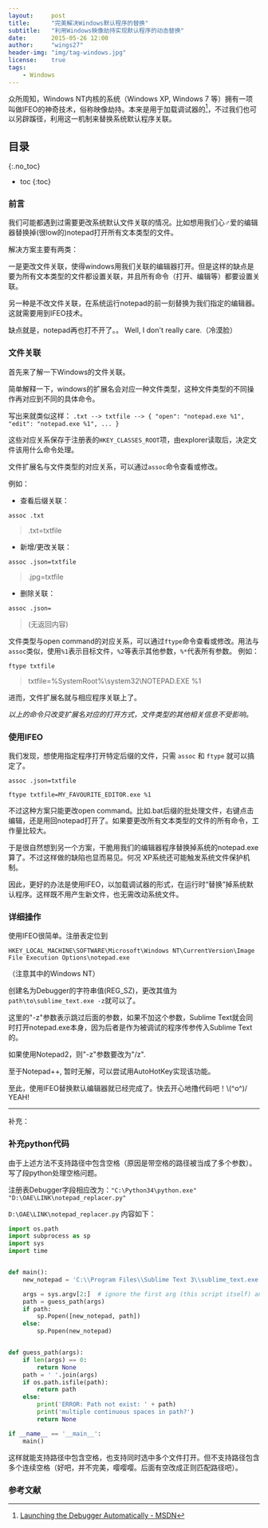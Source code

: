 ```yaml
---
layout:     post
title:      "完美解决Windows默认程序的替换"
subtitle:   "利用Windows映像劫持实现默认程序的动态替换"
date:       2015-05-26 12:00
author:     "wings27"
header-img: "img/tag-windows.jpg"
license:    true
tags:
    - Windows
---
```


众所周知，Windows NT内核的系统（Windows XP, Windows 7 等）拥有一项叫做IFEO的神奇技术，俗称映像劫持。本来是用于加载调试器的[^1]，不过我们也可以另辟蹊径，利用这一机制来替换系统默认程序关联。

## 目录
{:.no_toc}

- toc
{:toc}


### 前言

我们可能都遇到过需要更改系统默认文件关联的情况。比如想用我们心♂爱的编辑器替换掉(很low的)notepad打开所有文本类型的文件。

解决方案主要有两类：

一是更改文件关联，使得windows用我们关联的编辑器打开。但是这样的缺点是要为所有文本类型的文件都设置关联，并且所有命令（打开、编辑等）都要设置关联。

另一种是不改文件关联，在系统运行notepad的前一刻替换为我们指定的编辑器。这就需要用到IFEO技术。

缺点就是，notepad再也打不开了。。 Well, I don't really care.（冷漠脸）

### 文件关联

首先来了解一下Windows的文件关联。

简单解释一下，windows的扩展名会对应一种文件类型，这种文件类型的不同操作再对应到不同的具体命令。

写出来就类似这样： `.txt --> txtfile --> { "open": "notepad.exe %1", "edit": "notepad.exe %1", ... }`

这些对应关系保存于注册表的`HKEY_CLASSES_ROOT`项，由explorer读取后，决定文件该用什么命令处理。

文件扩展名与文件类型的对应关系，可以通过`assoc`命令查看或修改。

例如：

- 查看后缀关联：

 `assoc .txt`
> .txt=txtfile

- 新增/更改关联：

 `assoc .json=txtfile`
> .jpg=txtfile

- 删除关联：

 `assoc .json=`
> (无返回内容)

文件类型与open command的对应关系，可以通过`ftype`命令查看或修改。用法与`assoc`类似，使用`%1`表示目标文件，`%2`等表示其他参数，`%*`代表所有参数。
例如：

`ftype txtfile`
> txtfile=%SystemRoot%\system32\NOTEPAD.EXE %1

进而，文件扩展名就与相应程序关联上了。

*以上的命令只改变扩展名对应的打开方式，文件类型的其他相关信息不受影响。*


### 使用IFEO

我们发现，想使用指定程序打开特定后缀的文件，只需 `assoc` 和 `ftype` 就可以搞定了。

`assoc .json=txtfile`

`ftype txtfile=MY_FAVOURITE_EDITOR.exe %1`

不过这种方案只能更改open command。比如.bat后缀的批处理文件，右键点击编辑，还是用回notepad打开了。如果要更改所有文本类型的文件的所有命令，工作量比较大。

于是很自然想到另一个方案，干脆用我们的编辑器程序替换掉系统的notepad.exe算了。不过这样做的缺陷也显而易见。何况 XP系统还可能触发系统文件保护机制。

因此，更好的办法是使用IFEO，以加载调试器的形式，在运行时“替换”掉系统默认程序。这样既不用产生新文件，也无需改动系统文件。


### 详细操作

使用IFEO很简单。注册表定位到

`HKEY_LOCAL_MACHINE\SOFTWARE\Microsoft\Windows NT\CurrentVersion\Image File Execution Options\notepad.exe`

（注意其中的Windows NT）

创建名为Debugger的字符串值(REG_SZ)，更改其值为`path\to\sublime_text.exe -z`就可以了。

这里的"-z"参数表示跳过后面的参数，如果不加这个参数，Sublime Text就会同时打开notepad.exe本身，因为后者是作为被调试的程序传参传入Sublime Text的。

如果使用Notepad2，则"-z"参数要改为"/z".

至于Notepad++, 暂时无解，可以尝试用AutoHotKey实现该功能。

至此，使用IFEO替换默认编辑器就已经完成了。快去开心地撸代码吧！\\(^o^)/ YEAH!

---
补充：

### 补充python代码

由于上述方法不支持路径中包含空格（原因是带空格的路径被当成了多个参数）。写了段python处理空格问题。

注册表Debugger字段相应改为：`"C:\Python34\python.exe" "D:\OAE\LINK\notepad_replacer.py"`

`D:\OAE\LINK\notepad_replacer.py` 内容如下：

```python
import os.path
import subprocess as sp
import sys
import time


def main():
    new_notepad = 'C:\\Program Files\\Sublime Text 3\\sublime_text.exe'

    args = sys.argv[2:]  # ignore the first arg (this script itself) and the second arg (original notepad.exe)
    path = guess_path(args)
    if path:
        sp.Popen([new_notepad, path])
    else:
        sp.Popen(new_notepad)


def guess_path(args):
    if len(args) == 0:
        return None
    path = ' '.join(args)
    if os.path.isfile(path):
        return path
    else:
        print('ERROR: Path not exist: ' + path)
        print('multiple continuous spaces in path?')
        return None

if __name__ == '__main__':
    main()

```

这样就能支持路径中包含空格，也支持同时选中多个文件打开。但不支持路径包含多个连续空格（好吧，并不完美，嘤嘤嘤。后面有空改成正则匹配路径吧）。

### 参考文献

[^1]: [Launching the Debugger Automatically - MSDN](https://msdn.microsoft.com/en-us/library/a329t4ed%28VS.71%29.aspx)
